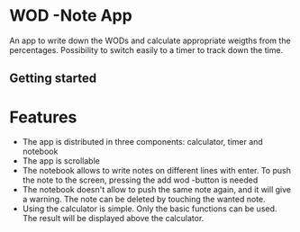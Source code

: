 # WOD -Note App
An app to write down the WODs and calculate appropriate weigths from the percentages. Possibility to switch easily to a timer to track down the time. 

## Getting started

# Features

* The app is distributed in three components: calculator, timer and notebook
* The app is scrollable
* The notebook allows to write notes on different lines with enter. To push the note to the screen, pressing the add wod -button is needed
* The notebook doesn't allow to push the same note again, and it will give a warning. The note can be deleted by touching the wanted note.
* Using the calculator is simple. Only the basic functions can be used. The result will be displayed above the calculator.




